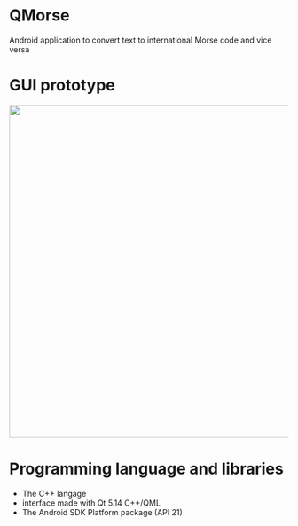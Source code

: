 # QMorse

Android application to convert text to international Morse code and vice versa

# GUI prototype
<img src="https://user-images.githubusercontent.com/33329690/75549694-8a184d80-5a30-11ea-8624-1e62223aa211.jpg" width="600" >

# Programming language and libraries
- The C++ langage
- interface made with Qt 5.14 C++/QML
- The Android SDK Platform package (API 21)

